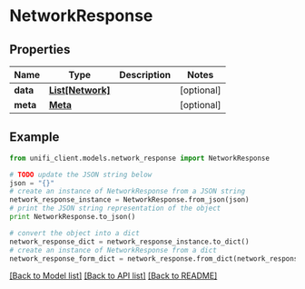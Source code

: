 # NetworkResponse


## Properties

Name | Type | Description | Notes
------------ | ------------- | ------------- | -------------
**data** | [**List[Network]**](Network.md) |  | [optional] 
**meta** | [**Meta**](Meta.md) |  | [optional] 

## Example

```python
from unifi_client.models.network_response import NetworkResponse

# TODO update the JSON string below
json = "{}"
# create an instance of NetworkResponse from a JSON string
network_response_instance = NetworkResponse.from_json(json)
# print the JSON string representation of the object
print NetworkResponse.to_json()

# convert the object into a dict
network_response_dict = network_response_instance.to_dict()
# create an instance of NetworkResponse from a dict
network_response_form_dict = network_response.from_dict(network_response_dict)
```
[[Back to Model list]](../README.md#documentation-for-models) [[Back to API list]](../README.md#documentation-for-api-endpoints) [[Back to README]](../README.md)


